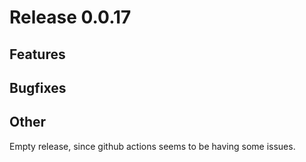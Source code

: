 # Release 0.0.17

## Features

## Bugfixes

## Other
Empty release, since github actions seems to be having some issues.